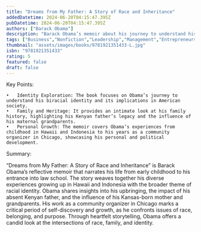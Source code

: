 ```yaml
---
title: "Dreams from My Father: A Story of Race and Inheritance"
addedDatetime: 2024-06-20T04:15:47.395Z
pubDatetime: 2024-06-20T04:15:47.395Z
authors: ["Barack Obama"]
description: "Barack Obama’s memoir about his journey to understand his complex heritage and navigate race and identity in America."
tags: ["Business","Nonfiction","Leadership","Management","Entrepreneurship","Self Help"]
thumbnail: "assets/images/books/9781921351433-L.jpg"
isbn: "9781921351433"
rating: 5
featured: false
draft: false
---
```


Key Points:

	•	Identity Exploration: The book focuses on Obama’s journey to understand his biracial identity and its implications in American society.
	•	Family and Heritage: It provides an intimate look at his family history, highlighting his Kenyan father’s legacy and the influence of his maternal grandparents.
	•	Personal Growth: The memoir covers Obama’s experiences from childhood in Hawaii and Indonesia to his years as a community organizer in Chicago, showcasing his personal and political development.

Summary:

“Dreams from My Father: A Story of Race and Inheritance” is Barack Obama’s reflective memoir that narrates his life from early childhood to his entrance into law school. The story weaves together his diverse experiences growing up in Hawaii and Indonesia with the broader theme of racial identity. Obama shares insights into his upbringing, the impact of his absent Kenyan father, and the influence of his Kansas-born mother and grandparents. His work as a community organizer in Chicago marks a critical period of self-discovery and growth, as he confronts issues of race, belonging, and purpose. Through heartfelt storytelling, Obama offers a candid look at the intersections of race, family, and identity.